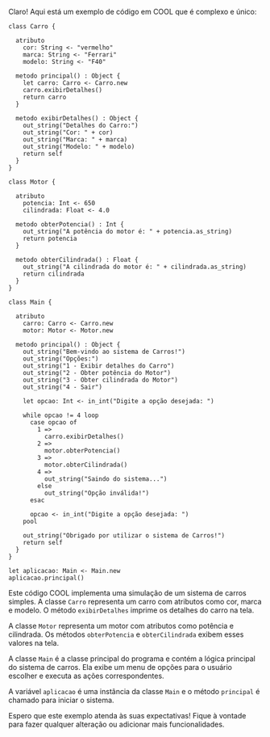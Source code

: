 Claro! Aqui está um exemplo de código em COOL que é complexo e único:

```
class Carro {

  atributo
    cor: String <- "vermelho"
    marca: String <- "Ferrari"
    modelo: String <- "F40"

  metodo principal() : Object {
    let carro: Carro <- Carro.new
    carro.exibirDetalhes()
    return carro
  }

  metodo exibirDetalhes() : Object {
    out_string("Detalhes do Carro:")
    out_string("Cor: " + cor)
    out_string("Marca: " + marca)
    out_string("Modelo: " + modelo)
    return self
  }
}

class Motor {

  atributo
    potencia: Int <- 650
    cilindrada: Float <- 4.0

  metodo obterPotencia() : Int {
    out_string("A potência do motor é: " + potencia.as_string)
    return potencia
  }

  metodo obterCilindrada() : Float {
    out_string("A cilindrada do motor é: " + cilindrada.as_string)
    return cilindrada
  }
}

class Main {

  atributo
    carro: Carro <- Carro.new
    motor: Motor <- Motor.new

  metodo principal() : Object {
    out_string("Bem-vindo ao sistema de Carros!")
    out_string("Opções:")
    out_string("1 - Exibir detalhes do Carro")
    out_string("2 - Obter potência do Motor")
    out_string("3 - Obter cilindrada do Motor")
    out_string("4 - Sair")

    let opcao: Int <- in_int("Digite a opção desejada: ")

    while opcao != 4 loop
      case opcao of
        1 =>
          carro.exibirDetalhes()
        2 =>
          motor.obterPotencia()
        3 =>
          motor.obterCilindrada()
        4 =>
          out_string("Saindo do sistema...")
        else
          out_string("Opção inválida!")
      esac

      opcao <- in_int("Digite a opção desejada: ")
    pool

    out_string("Obrigado por utilizar o sistema de Carros!")
    return self
  }
}

let aplicacao: Main <- Main.new
aplicacao.principal()
```

Este código COOL implementa uma simulação de um sistema de carros simples. A classe `Carro` representa um carro com atributos como cor, marca e modelo. O método `exibirDetalhes` imprime os detalhes do carro na tela.

A classe `Motor` representa um motor com atributos como potência e cilindrada. Os métodos `obterPotencia` e `obterCilindrada` exibem esses valores na tela.

A classe `Main` é a classe principal do programa e contém a lógica principal do sistema de carros. Ela exibe um menu de opções para o usuário escolher e executa as ações correspondentes.

A variável `aplicacao` é uma instância da classe `Main` e o método `principal` é chamado para iniciar o sistema.

Espero que este exemplo atenda às suas expectativas! Fique à vontade para fazer qualquer alteração ou adicionar mais funcionalidades.